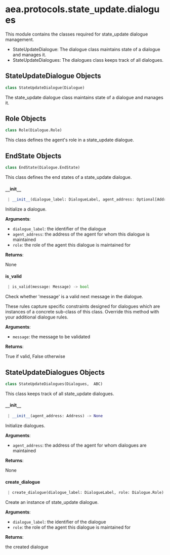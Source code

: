 <a name="aea.protocols.state_update.dialogues"></a>
# aea.protocols.state`_`update.dialogues

This module contains the classes required for state_update dialogue management.

- StateUpdateDialogue: The dialogue class maintains state of a dialogue and manages it.
- StateUpdateDialogues: The dialogues class keeps track of all dialogues.

<a name="aea.protocols.state_update.dialogues.StateUpdateDialogue"></a>
## StateUpdateDialogue Objects

```python
class StateUpdateDialogue(Dialogue)
```

The state_update dialogue class maintains state of a dialogue and manages it.

<a name="aea.protocols.state_update.dialogues.StateUpdateDialogue.Role"></a>
## Role Objects

```python
class Role(Dialogue.Role)
```

This class defines the agent's role in a state_update dialogue.

<a name="aea.protocols.state_update.dialogues.StateUpdateDialogue.EndState"></a>
## EndState Objects

```python
class EndState(Dialogue.EndState)
```

This class defines the end states of a state_update dialogue.

<a name="aea.protocols.state_update.dialogues.StateUpdateDialogue.__init__"></a>
#### `__`init`__`

```python
 | __init__(dialogue_label: DialogueLabel, agent_address: Optional[Address] = None, role: Optional[Dialogue.Role] = None) -> None
```

Initialize a dialogue.

**Arguments**:

- `dialogue_label`: the identifier of the dialogue
- `agent_address`: the address of the agent for whom this dialogue is maintained
- `role`: the role of the agent this dialogue is maintained for

**Returns**:

None

<a name="aea.protocols.state_update.dialogues.StateUpdateDialogue.is_valid"></a>
#### is`_`valid

```python
 | is_valid(message: Message) -> bool
```

Check whether 'message' is a valid next message in the dialogue.

These rules capture specific constraints designed for dialogues which are instances of a concrete sub-class of this class.
Override this method with your additional dialogue rules.

**Arguments**:

- `message`: the message to be validated

**Returns**:

True if valid, False otherwise

<a name="aea.protocols.state_update.dialogues.StateUpdateDialogues"></a>
## StateUpdateDialogues Objects

```python
class StateUpdateDialogues(Dialogues,  ABC)
```

This class keeps track of all state_update dialogues.

<a name="aea.protocols.state_update.dialogues.StateUpdateDialogues.__init__"></a>
#### `__`init`__`

```python
 | __init__(agent_address: Address) -> None
```

Initialize dialogues.

**Arguments**:

- `agent_address`: the address of the agent for whom dialogues are maintained

**Returns**:

None

<a name="aea.protocols.state_update.dialogues.StateUpdateDialogues.create_dialogue"></a>
#### create`_`dialogue

```python
 | create_dialogue(dialogue_label: DialogueLabel, role: Dialogue.Role) -> StateUpdateDialogue
```

Create an instance of state_update dialogue.

**Arguments**:

- `dialogue_label`: the identifier of the dialogue
- `role`: the role of the agent this dialogue is maintained for

**Returns**:

the created dialogue

